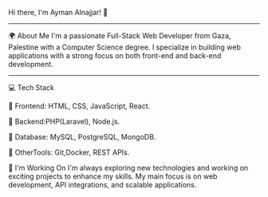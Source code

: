 Hi there, I'm Ayman Alnajjar! 👋

---

🌍 About Me I'm a passionate Full-Stack Web Developer from Gaza, Palestine with
a Computer Science degree. I specialize in building web applications with a
strong focus on both front-end and back-end development.

---

💻 Tech Stack

🔹 Frontend: HTML, CSS, JavaScript, React.

🔹 Backend:PHP(Laravel), Node.js.

🔹 Database: MySQL, PostgreSQL, MongoDB.

🔹 OtherTools: Git,Docker, REST APIs.

🚀 I'm Working On I'm always exploring new technologies and working on exciting
projects to enhance my skills. My main focus is on web development, API
integrations, and scalable applications.

